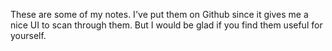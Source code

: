 These are some of my notes. I've put them on Github since it gives me a nice UI to scan through them. But I would be glad if you find them useful for yourself.